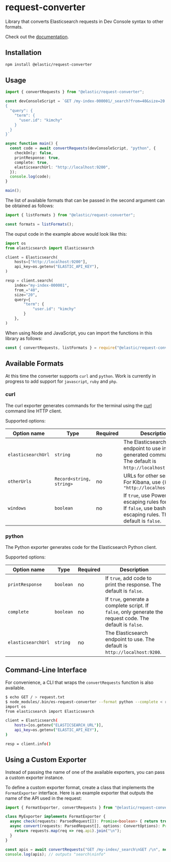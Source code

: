 # request-converter

Library that converts Elasticsearch requests in Dev Console syntax to other formats.

Check out the [documentation](https://elastic.github.io/request-converter).

## Installation

```bash
npm install @elastic/request-converter
```

## Usage

```typescript
import { convertRequests } from "@elastic/request-converter";

const devConsoleScript = `GET /my-index-000001/_search?from=40&size=20
{
  "query": {
    "term": {
      "user.id": "kimchy"
    }
  }
}`

async function main() {
  const code = await convertRequests(devConsoleScript, "python", {
    checkOnly: false,
    printResponse: true,
    complete: true,
    elasticsearchUrl: "http://localhost:9200",
  });
  console.log(code);
}

main();
```

The list of available formats that can be passed in the second argument can be
obtained as follows:

```typescript
import { listFormats } from "@elastic/request-converter";

const formats = listFormats();
```

The ouput code in the example above would look like this:

```python
import os
from elasticsearch import Elasticsearch

client = Elasticsearch(
    hosts=["http://localhost:9200"],
    api_key=os.getenv("ELASTIC_API_KEY"),
)

resp = client.search(
    index="my-index-000001",
    from_="40",
    size="20",
    query={
        "term": {
            "user.id": "kimchy"
        }
    },
)
```

When using Node and JavaScript, you can import the functions in this library as
follows:


```typescript
const { convertRequests, listFormats } = require("@elastic/request-converter");
```

## Available Formats

At this time the converter supports `curl` and `python`. Work is currently in
progress to add support for `javascript`, `ruby` and `php`.

### curl

The curl exporter generates commands for the terminal using the
[curl](https://curl.se/) command line HTTP client.

Supported options:

| Option name | Type | Required | Description |
| ----------- | ---- | -------- | ----------- |
| `elasticsearchUrl` | `string` | no | The Elasticsearch endpoint to use in the generated commands. The default is `http://localhost:9200`. |
| `otherUrls` | `Record<string, string>` | no | URLs for other services. For Kibana, use `{kbn: "http://localhost:5601"}` |
| `windows` | `boolean` | no | If `true`, use PowerShell escaping rules for quotes. If `false`, use bash/zsh escaping rules. The default is `false`. |

### python

The Python exporter generates code for the Elasticsearch Python client.

Supported options:

| Option name | Type | Required | Description |
| ----------- | ---- | -------- | ----------- |
| `printResponse` | `boolean` | no | If `true`, add code to print the response. The default is `false`. |
| `complete` | `boolean` | no | If `true`, generate a complete script. If `false`, only generate the request code. The default is `false`. |
| `elasticsearchUrl` | `string` | no | The Elasticsearch endpoint to use. The default is `http://localhost:9200`. |

## Command-Line Interface

For convenience, a CLI that wraps the `convertRequests` function is also available.

```bash
$ echo GET / > request.txt
$ node_modules/.bin/es-request-converter --format python --complete < request.txt
import os
from elasticsearch import Elasticsearch

client = Elasticsearch(
    hosts=[os.getenv("ELASTICSEARCH_URL")],
    api_key=os.getenv("ELASTIC_API_KEY"),
)

resp = client.info()
```

## Using a Custom Exporter

Instead of passing the name of one of the available exporters, you can pass a
custom exporter instance.

To define a custom exporter format, create a class that implements the
`FormatExporter` interface. Here is an example exporter that outputs the name
of the API used in the request:

```typescript
import { FormatExporter, convertRequests } from "@elastic/request-converter";

class MyExporter implements FormatExporter {
  async check(requests: ParsedRequest[]): Promise<boolean> { return true; }
  async convert(requests: ParsedRequest[], options: ConvertOptions): Promise<string> {
    return requests.map(req => req.api).join("\n");
  }
}

const apis = await convertRequests("GET /my-index/_search\nGET /\n", new MyExporter(), {});
console.log(apis); // outputs "search\ninfo"
```
